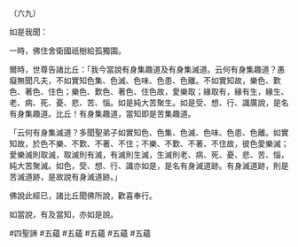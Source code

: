 （六九）

如是我聞：

一時，佛住舍衛國祇樹給孤獨園。

爾時，世尊告諸比丘：「我今當說有身集趣道及有身集滅道。云何有身集趣道？愚癡無聞凡夫，不如實知色集、色滅、色味、色患、色離。不如實知故，樂色、歎色、著色、住色；樂色、歎色、著色、住色故，愛樂取；緣取有，緣有生，緣生、老、病、死、憂、悲、苦、惱。如是純大苦聚生。如是受、想、行、識廣說，是名有身集趣道。比丘！有身集趣道，當知即是苦集趣道。

「云何有身集滅道？多聞聖弟子如實知色、色集、色滅、色味、色患、色離。如實知故，於色不樂、不歎、不著、不住；不樂、不歎、不著、不住故，彼色愛樂滅；愛樂滅則取滅，取滅則有滅，有滅則生滅，生滅則老、病、死、憂、悲、苦、惱，純大苦聚滅。如色，受、想、行、識亦如是，是名有身滅道跡。有身滅道跡，則是苦滅道跡，是故說有身滅道跡。」

佛說此經已，諸比丘聞佛所說，歡喜奉行。

如當說，有及當知，亦如是說。



#四聖諦
#五蘊
#五蘊
#五蘊
#五蘊
#五蘊
